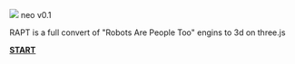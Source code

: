 <img src="http://lo-th.github.io/RAPT/texture/neo.png"/> neo v0.1

RAPT is a full convert of "Robots Are People Too" engins to 3d on three.js

[**START**](http://lo-th.github.io/RAPT/index.html)